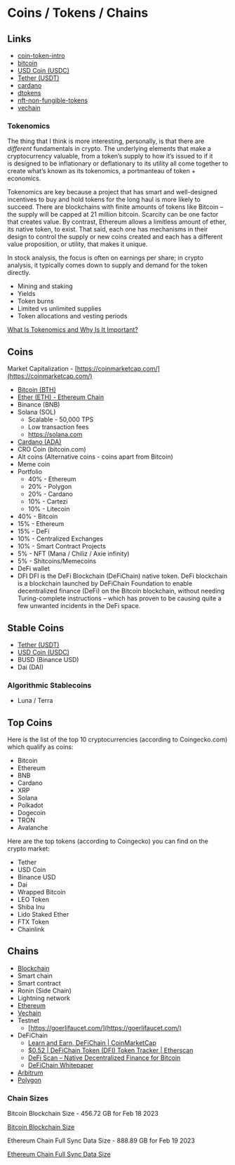 # Coins / Tokens / Chains

## Links

- [coin-token-intro](decentralized-applications/coins-tokens-chains/coin-token-intro.md)
- [bitcoin](decentralized-applications/coins-tokens-chains/bitcoin.md)
- [USD Coin (USDC)](decentralized-applications/coins-tokens-chains/usdc.md)
- [Tether (USDT)](decentralized-applications/coins-tokens-chains/usdt.md)
- [cardano](decentralized-applications/coins-tokens-chains/cardano.md)
- [dtokens](decentralized-applications/coins-tokens-chains/dtokens.md)
- [nft-non-fungible-tokens](decentralized-applications/coins-tokens-chains/nft-non-fungible-tokens.md)
- [vechain](decentralized-applications/coins-tokens-chains/vechain.md)

### Tokenomics

The thing that I think is more interesting, personally, is that there are  _different_ fundamentals in crypto. The underlying elements that make a cryptocurrency valuable, from a token’s supply to how it’s issued to if it is designed to be inflationary or deflationary to its utility all come together to create what’s known as its tokenomics, a portmanteau of token + economics.

Tokenomics are key because a project that has smart and well-designed incentives to buy and hold tokens for the long haul is more likely to succeed. There are blockchains with finite amounts of tokens like Bitcoin – the supply will be capped at 21 million bitcoin. Scarcity can be one factor that creates value. By contrast, Ethereum allows a limitless amount of ether, its native token, to exist. That said, each one has mechanisms in their design to control the supply or new coins created and each has a different value proposition, or utility, that makes it unique.

In stock analysis, the focus is often on earnings per share; in crypto analysis, it typically comes down to supply and demand for the token directly.

- Mining and staking
- Yields
- Token burns
- Limited vs unlimited supplies
- Token allocations and vesting periods

[What Is Tokenomics and Why Is It Important?](https://www.coindesk.com/learn/what-is-tokenomics-and-why-is-it-important/)

## Coins

Market Capitalization - [https://coinmarketcap.com/](https://coinmarketcap.com/)

- [Bitcoin (BTH)](decentralized-applications/coins-tokens-chains/bitcoin.md)
- [Ether (ETH) - Ethereum Chain](ethereum/ethereum-intro)
- Binance (BNB)
- Solana (SOL)
  - Scalable - 50,000 TPS
  - Low transaction fees
  - <https://solana.com>
- [Cardano (ADA)](decentralized-applications/coins-tokens-chains/cardano.md)
- CRO Coin (bitcoin.com)
- Alt coins (Alternative coins - coins apart from Bitcoin)
- Meme coin
- Portfolio
  - 40% - Ethereum
  - 20% - Polygon
  - 20% - Cardano
  - 10% - Cartezi
  - 10% - Litecoin
- 40% - Bitcoin
- 15% - Ethereum
- 15% - DeFi
- 10% - Centralized Exchanges
- 10% - Smart Contract Projects
- 5% - NFT (Mana / Chiliz / Axie infinity)
- 5% - Shitcoins/Memecoins
- DeFi wallet
- DFI
  DFI is the DeFi Blockchain (DeFiChain) native token. DeFi blockchain is a blockchain launched by DeFiChain Foundation to enable decentralized finance (DeFi) on the Bitcoin blockchain, without needing Turing-complete instructions – which has proven to be causing quite a few unwanted incidents in the DeFi space.

## Stable Coins

- [Tether (USDT)](decentralized-applications/coins-tokens-chains/usdt.md)
- [USD Coin (USDC)](decentralized-applications/coins-tokens-chains/usdc.md)
- BUSD (Binance USD)
- Dai (DAI)

### Algorithmic Stablecoins

- Luna / Terra

## Top Coins

Here is the list of the top 10 cryptocurrencies (according to Coingecko.com) which qualify as coins:

- Bitcoin
- Ethereum
- BNB
- Cardano
- XRP
- Solana
- Polkadot
- Dogecoin
- TRON
- Avalanche

Here are the top tokens (according to Coingecko) you can find on the crypto market:

- Tether
- USD Coin
- Binance USD
- Dai
- Wrapped Bitcoin
- LEO Token
- Shiba Inu
- Lido Staked Ether
- FTX Token
- Chainlink

## Chains

- [Blockchain](blockchain)
- Smart chain
- Smart contract
- Ronin (Side Chain)
- Lightning network
- [Ethereum](ethereum/ethereum-intro)
- [Vechain](decentralized-applications/coins-tokens-chains/vechain.md)
- Testnet
  - [https://goerlifaucet.com/](https://goerlifaucet.com/)
- DeFiChain
  - [Learn and Earn, DeFiChain | CoinMarketCap](https://coinmarketcap.com/earn/project/defichain)
  - [$0.52 | DeFiChain Token (DFI) Token Tracker | Etherscan](https://etherscan.io/token/0x8fc8f8269ebca376d046ce292dc7eac40c8d358a)
  - [DeFi Scan – Native Decentralized Finance for Bitcoin](https://defiscan.live/)
  - [DeFiChain Whitepaper](https://defichain.com/white-paper/)
- [Arbitrum](ethereum/arbitrum)
- [Polygon](ethereum/polygon)

### Chain Sizes

Bitcoin Blockchain Size - 456.72 GB for Feb 18 2023

[Bitcoin Blockchain Size](https://ycharts.com/indicators/bitcoin_blockchain_size)

Ethereum Chain Full Sync Data Size - 888.89 GB for Feb 19 2023

[Ethereum Chain Full Sync Data Size](https://ycharts.com/indicators/ethereum_chain_full_sync_data_size)
